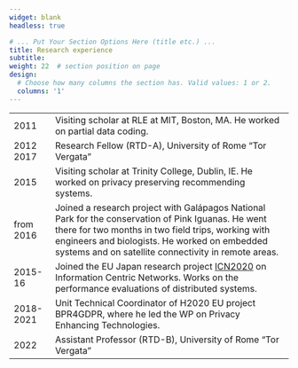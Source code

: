 ```yaml
---
widget: blank
headless: true

# ... Put Your Section Options Here (title etc.) ...
title: Research experience
subtitle:
weight: 22  # section position on page
design:
  # Choose how many columns the section has. Valid values: 1 or 2.
  columns: '1'
---
```


|           |                    |
|-----------|--------------------|
| 2011      | Visiting scholar at RLE at MIT, Boston, MA. He worked on partial data coding. |
| 2012 2017 | Research Fellow (RTD-A), University of Rome “Tor Vergata” | 
| 2015      | Visiting scholar at Trinity College, Dublin, IE. He worked on privacy preserving recommending systems. | 
| from 2016 | Joined a research project with Galápagos National Park for the conservation of Pink Iguanas. He went there for two months in two field trips, working with engineers and biologists. He worked on embedded systems and on satellite connectivity in remote areas. |
| 2015-16   | Joined the EU Japan research project [ICN2020](http://www.icn2020.org/) on Information Centric Networks. Works on the performance evaluations of distributed systems. | 
| 2018-2021 | Unit Technical Coordinator of H2020 EU project BPR4GDPR, where he led the WP on Privacy Enhancing Technologies. | 
| 2022      | Assistant Professor (RTD-B), University of Rome “Tor Vergata” |

